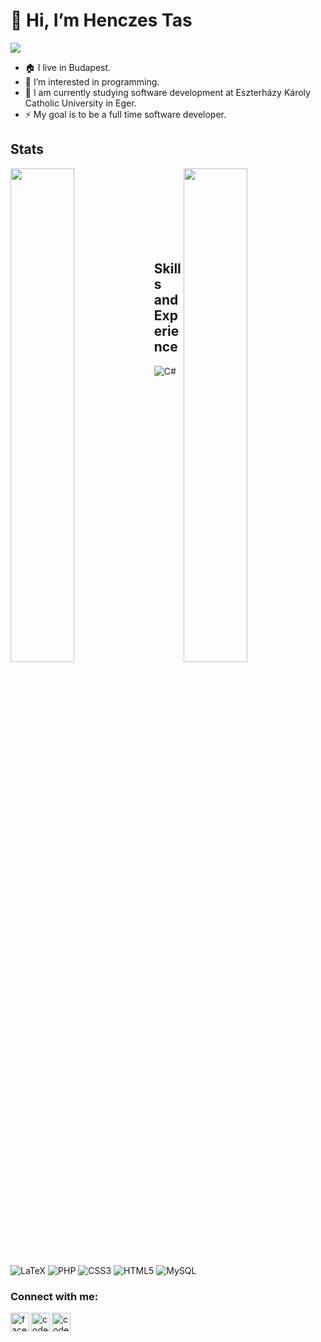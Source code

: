 # 👋 Hi, I’m Henczes Tas

![](https://developer.huawei.com/system/modules/org.opencms.portal.template.core/resources/images/support/banner-pc.jpg)

- :house: I live in Budapest.
- 👀 I’m interested in programming.
- :school: I am currently studying software development at Eszterházy Károly Catholic University in Eger. 
- ⚡ My goal is to be a full time software developer.

## Stats
<a href="https://github.com/anuraghazra/github-readme-stats">
 <img align="left" width="45%" src="https://github-readme-stats.vercel.app/api?username=tas-h&show_icons=true&theme=radical" /> 
</a>
<a href="https://github.com/anuraghazra/convoychat">
  <img align="right" width="45%"src="https://github-readme-stats.vercel.app/api/top-langs/?username=tas-h&layout=compact"/>
</a>
<br /><br /><br /><br /><br /><br /><br />

## Skills and Experience
![C#](https://img.shields.io/badge/c%23-%23239120.svg?style=for-the-badge&logo=c-sharp&logoColor=white)
![LaTeX](https://img.shields.io/badge/latex-%23008080.svg?style=for-the-badge&logo=latex&logoColor=white)
![PHP](https://img.shields.io/badge/php-%23777BB4.svg?style=for-the-badge&logo=php&logoColor=white)
![CSS3](https://img.shields.io/badge/css3-%231572B6.svg?style=for-the-badge&logo=css3&logoColor=white)
![HTML5](https://img.shields.io/badge/html5-%23E34F26.svg?style=for-the-badge&logo=html5&logoColor=white)
![MySQL](https://img.shields.io/badge/mysql-%2300f.svg?style=for-the-badge&logo=mysql&logoColor=white)

### Connect with me:
[<img src='https://cdn.jsdelivr.net/npm/simple-icons@3.0.1/icons/facebook.svg' alt='facebook' align="left" width="30px" >][facebook] 
[<img align="left" alt="codeSTACKr | LinkedIn" width="30px" src="https://cdn.jsdelivr.net/npm/simple-icons@v3/icons/linkedin.svg" />][linkedin]
[<img align="left" alt="codeSTACKr | Instagram" width="30px" src="https://cdn.jsdelivr.net/npm/simple-icons@v3/icons/instagram.svg" />][instagram]




[facebook]: https://www.facebook.com/tas.henczes.7/
[instagram]: https://www.instagram.com/henczes.tas/
[linkedin]: https://www.linkedin.com/in/tas-henczes-47748b219/
